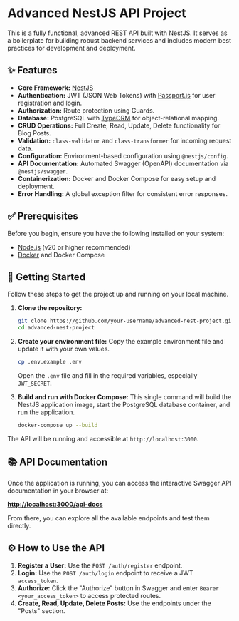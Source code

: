 # Advanced NestJS API Project

This is a fully functional, advanced REST API built with NestJS. It serves as a boilerplate for building robust backend services and includes modern best practices for development and deployment.

## ✨ Features

- **Core Framework:** [NestJS](https://nestjs.com/)
- **Authentication:** JWT (JSON Web Tokens) with [Passport.js](http://www.passportjs.org/) for user registration and login.
- **Authorization:** Route protection using Guards.
- **Database:** PostgreSQL with [TypeORM](https://typeorm.io/) for object-relational mapping.
- **CRUD Operations:** Full Create, Read, Update, Delete functionality for Blog Posts.
- **Validation:** `class-validator` and `class-transformer` for incoming request data.
- **Configuration:** Environment-based configuration using `@nestjs/config`.
- **API Documentation:** Automated Swagger (OpenAPI) documentation via `@nestjs/swagger`.
- **Containerization:** Docker and Docker Compose for easy setup and deployment.
- **Error Handling:** A global exception filter for consistent error responses.

## ✅ Prerequisites

Before you begin, ensure you have the following installed on your system:
- [Node.js](https://nodejs.org/en/) (v20 or higher recommended)
- [Docker](https://www.docker.com/products/docker-desktop/) and Docker Compose

## 🚀 Getting Started

Follow these steps to get the project up and running on your local machine.

1.  **Clone the repository:**
    ```bash
    git clone https://github.com/your-username/advanced-nest-project.git
    cd advanced-nest-project
    ```

2.  **Create your environment file:**
    Copy the example environment file and update it with your own values.
    ```bash
    cp .env.example .env
    ```
    Open the `.env` file and fill in the required variables, especially `JWT_SECRET`.

3.  **Build and run with Docker Compose:**
    This single command will build the NestJS application image, start the PostgreSQL database container, and run the application.

    ```bash
    docker-compose up --build
    ```

The API will be running and accessible at `http://localhost:3000`.

## 📚 API Documentation

Once the application is running, you can access the interactive Swagger API documentation in your browser at:

**[http://localhost:3000/api-docs](http://localhost:3000/api-docs)**

From there, you can explore all the available endpoints and test them directly.

## ⚙️ How to Use the API

1.  **Register a User:** Use the `POST /auth/register` endpoint.
2.  **Login:** Use the `POST /auth/login` endpoint to receive a JWT `access_token`.
3.  **Authorize:** Click the "Authorize" button in Swagger and enter `Bearer <your_access_token>` to access protected routes.
4.  **Create, Read, Update, Delete Posts:** Use the endpoints under the "Posts" section.